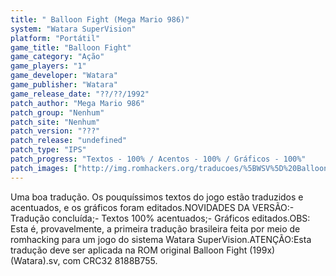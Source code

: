 ```yaml
---
title: " Balloon Fight (Mega Mario 986)"
system: "Watara SuperVision"
platform: "Portátil"
game_title: "Balloon Fight"
game_category: "Ação"
game_players: "1"
game_developer: "Watara"
game_publisher: "Watara"
game_release_date: "??/??/1992"
patch_author: "Mega Mario 986"
patch_group: "Nenhum"
patch_site: "Nenhum"
patch_version: "???"
patch_release: "undefined"
patch_type: "IPS"
patch_progress: "Textos - 100% / Acentos - 100% / Gráficos - 100%"
patch_images: ["http://img.romhackers.org/traducoes/%5BWSV%5D%20Balloon%20Fight%20-%20Mega%20Mario%20986%20-%201.png","http://img.romhackers.org/traducoes/%5BWSV%5D%20Balloon%20Fight%20-%20Mega%20Mario%20986%20-%202.png","http://img.romhackers.org/traducoes/%5BWSV%5D%20Balloon%20Fight%20-%20Mega%20Mario%20986%20-%203.png"]
---
```

Uma boa tradução. Os pouquíssimos textos do jogo estão traduzidos e acentuados, e os gráficos foram editados.NOVIDADES DA VERSÃO:- Tradução concluída;- Textos 100% acentuados;- Gráficos editados.OBS: Esta é, provavelmente, a primeira tradução brasileira feita por meio de romhacking para um jogo do sistema Watara SuperVision.ATENÇÃO:Esta tradução deve ser aplicada na ROM original Balloon Fight (199x) (Watara).sv, com CRC32 8188B755.